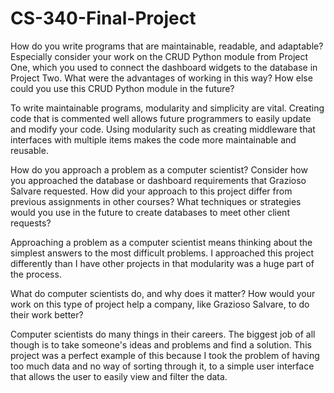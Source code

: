 # CS-340-Final-Project
How do you write programs that are maintainable, readable, and adaptable? Especially consider your work on the CRUD Python module from Project One, which you used to connect the dashboard widgets to the database in Project Two. What were the advantages of working in this way? How else could you use this CRUD Python module in the future?

To write maintainable programs, modularity and simplicity are vital. Creating code that is commented well allows future programmers to easily update and modify your code. Using modularity such as creating middleware that interfaces with multiple items makes the code more maintainable and reusable. 

How do you approach a problem as a computer scientist? Consider how you approached the database or dashboard requirements that Grazioso Salvare requested. How did your approach to this project differ from previous assignments in other courses? What techniques or strategies would you use in the future to create databases to meet other client requests?

Approaching a problem as a computer scientist means thinking about the simplest answers to the most difficult problems. I approached this project differently than I have other projects in that modularity was a huge part of the process. 

What do computer scientists do, and why does it matter? How would your work on this type of project help a company, like Grazioso Salvare, to do their work better?

Computer scientists do many things in their careers. The biggest job of all though is to take someone's ideas and problems and find a solution. This project was a perfect example of this because I took the problem of having too much data and no way of sorting through it, to a simple user interface that allows the user to easily view and filter the data. 
